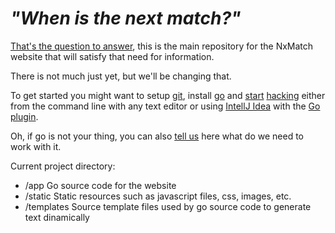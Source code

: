 _"When is the next match?"_
======

[That's the question to answer][0], this is the main repository for the NxMatch website that will satisfy that need for information.

There is not much just yet, but we'll be changing that. 


To get started you might want to setup [git][1], install [go][2] and [start][3] [hacking][4] either from the command line with any text editor or using [IntellJ Idea][5] with the [Go plugin][6].

Oh, if go is not your thing, you can also [tell us][7] here what do we need to work with it.

Current project directory:

- /app Go source code for the website
- /static Static resources such as javascript files, css, images, etc.
- /templates Source template files used by go source code to generate text dinamically


[0]: https://github.com/nxmatch/webapp/wiki/NxMatch
[1]: https://help.github.com/articles/set-up-git "Setup github in your computer"
[2]: http://golang.org/doc/install "Install the go programming language"
[3]: http://golang.org/doc/code.html "How to write go code"
[4]: http://golang.org/doc/articles/wiki/ "and how to write a webapp in go"
[5]: http://www.jetbrains.com/idea/download/
[6]: https://github.com/go-lang-plugin-org/go-lang-idea-plugin#how-to-use-it
[7]: https://github.com/nxmatch/webapp/edit/master/README.md
